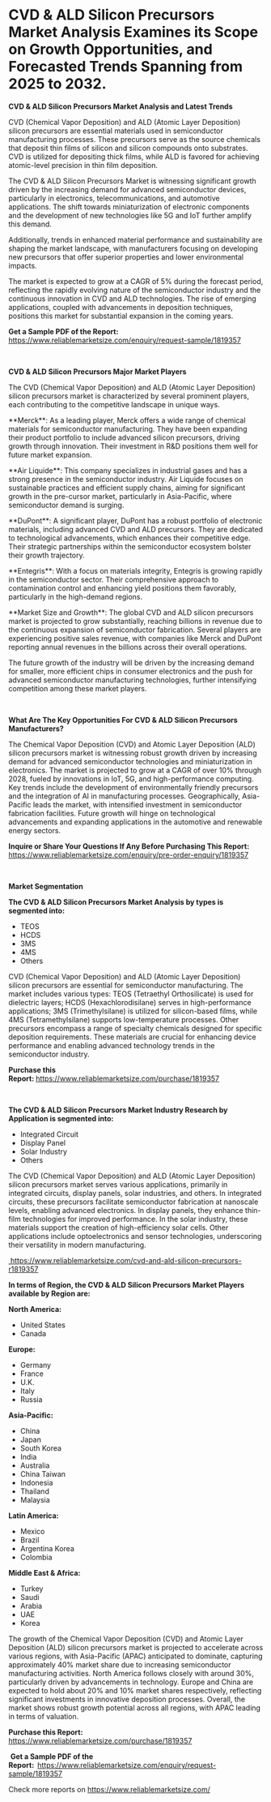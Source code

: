 <p><h1>CVD & ALD Silicon Precursors Market Analysis Examines its Scope on Growth Opportunities, and Forecasted Trends Spanning from 2025 to 2032.</h1></p><p><strong>CVD & ALD Silicon Precursors Market Analysis and Latest Trends</strong></p>
<p><p>CVD (Chemical Vapor Deposition) and ALD (Atomic Layer Deposition) silicon precursors are essential materials used in semiconductor manufacturing processes. These precursors serve as the source chemicals that deposit thin films of silicon and silicon compounds onto substrates. CVD is utilized for depositing thick films, while ALD is favored for achieving atomic-level precision in thin film deposition.</p><p>The CVD & ALD Silicon Precursors Market is witnessing significant growth driven by the increasing demand for advanced semiconductor devices, particularly in electronics, telecommunications, and automotive applications. The shift towards miniaturization of electronic components and the development of new technologies like 5G and IoT further amplify this demand. </p><p>Additionally, trends in enhanced material performance and sustainability are shaping the market landscape, with manufacturers focusing on developing new precursors that offer superior properties and lower environmental impacts. </p><p>The market is expected to grow at a CAGR of 5% during the forecast period, reflecting the rapidly evolving nature of the semiconductor industry and the continuous innovation in CVD and ALD technologies. The rise of emerging applications, coupled with advancements in deposition techniques, positions this market for substantial expansion in the coming years.</p></p>
<p><strong>Get a Sample PDF of the Report:&nbsp;</strong> <a href="https://www.reliablemarketsize.com/enquiry/request-sample/1819357?utm_campaign=3172&utm_medium=2&utm_source=Github&utm_content=ia&utm_term=06042025&utm_id=cvd-ald-silicon-precursors">https://www.reliablemarketsize.com/enquiry/request-sample/1819357</a></p>
<p>&nbsp;</p>
<p><strong>CVD & ALD Silicon Precursors Major Market Players</strong></p>
<p><p>The CVD (Chemical Vapor Deposition) and ALD (Atomic Layer Deposition) silicon precursors market is characterized by several prominent players, each contributing to the competitive landscape in unique ways. </p><p>**Merck**: As a leading player, Merck offers a wide range of chemical materials for semiconductor manufacturing. They have been expanding their product portfolio to include advanced silicon precursors, driving growth through innovation. Their investment in R&D positions them well for future market expansion.</p><p>**Air Liquide**: This company specializes in industrial gases and has a strong presence in the semiconductor industry. Air Liquide focuses on sustainable practices and efficient supply chains, aiming for significant growth in the pre-cursor market, particularly in Asia-Pacific, where semiconductor demand is surging.</p><p>**DuPont**: A significant player, DuPont has a robust portfolio of electronic materials, including advanced CVD and ALD precursors. They are dedicated to technological advancements, which enhances their competitive edge. Their strategic partnerships within the semiconductor ecosystem bolster their growth trajectory.</p><p>**Entegris**: With a focus on materials integrity, Entegris is growing rapidly in the semiconductor sector. Their comprehensive approach to contamination control and enhancing yield positions them favorably, particularly in the high-demand regions.</p><p>**Market Size and Growth**: The global CVD and ALD silicon precursors market is projected to grow substantially, reaching billions in revenue due to the continuous expansion of semiconductor fabrication. Several players are experiencing positive sales revenue, with companies like Merck and DuPont reporting annual revenues in the billions across their overall operations. </p><p>The future growth of the industry will be driven by the increasing demand for smaller, more efficient chips in consumer electronics and the push for advanced semiconductor manufacturing technologies, further intensifying competition among these market players.</p></p>
<p>&nbsp;</p>
<p><strong>What Are The Key Opportunities For CVD & ALD Silicon Precursors Manufacturers?</strong></p>
<p><p>The Chemical Vapor Deposition (CVD) and Atomic Layer Deposition (ALD) silicon precursors market is witnessing robust growth driven by increasing demand for advanced semiconductor technologies and miniaturization in electronics. The market is projected to grow at a CAGR of over 10% through 2028, fueled by innovations in IoT, 5G, and high-performance computing. Key trends include the development of environmentally friendly precursors and the integration of AI in manufacturing processes. Geographically, Asia-Pacific leads the market, with intensified investment in semiconductor fabrication facilities. Future growth will hinge on technological advancements and expanding applications in the automotive and renewable energy sectors.</p></p>
<p><strong>Inquire or Share Your Questions If Any Before Purchasing This Report:</strong> <a href="https://www.reliablemarketsize.com/enquiry/pre-order-enquiry/1819357?utm_campaign=3172&utm_medium=2&utm_source=Github&utm_content=ia&utm_term=06042025&utm_id=cvd-ald-silicon-precursors">https://www.reliablemarketsize.com/enquiry/pre-order-enquiry/1819357</a></p>
<p>&nbsp;</p>
<p><strong>Market Segmentation</strong></p>
<p><strong>The CVD & ALD Silicon Precursors Market Analysis by types is segmented into:</strong></p>
<p><ul><li>TEOS</li><li>HCDS</li><li>3MS</li><li>4MS</li><li>Others</li></ul></p>
<p><p>CVD (Chemical Vapor Deposition) and ALD (Atomic Layer Deposition) silicon precursors are essential for semiconductor manufacturing. The market includes various types: TEOS (Tetraethyl Orthosilicate) is used for dielectric layers; HCDS (Hexachlorodisilane) serves in high-performance applications; 3MS (Trimethylsilane) is utilized for silicon-based films, while 4MS (Tetramethylsilane) supports low-temperature processes. Other precursors encompass a range of specialty chemicals designed for specific deposition requirements. These materials are crucial for enhancing device performance and enabling advanced technology trends in the semiconductor industry.</p></p>
<p><strong>Purchase this Report:&nbsp;</strong><a href="https://www.reliablemarketsize.com/purchase/1819357?utm_campaign=3172&utm_medium=2&utm_source=Github&utm_content=ia&utm_term=06042025&utm_id=cvd-ald-silicon-precursors">https://www.reliablemarketsize.com/purchase/1819357</a></p>
<p>&nbsp;</p>
<p><strong>The CVD & ALD Silicon Precursors Market Industry Research by Application is segmented into:</strong></p>
<p><ul><li>Integrated Circuit</li><li>Display Panel</li><li>Solar Industry</li><li>Others</li></ul></p>
<p><p>The CVD (Chemical Vapor Deposition) and ALD (Atomic Layer Deposition) silicon precursors market serves various applications, primarily in integrated circuits, display panels, solar industries, and others. In integrated circuits, these precursors facilitate semiconductor fabrication at nanoscale levels, enabling advanced electronics. In display panels, they enhance thin-film technologies for improved performance. In the solar industry, these materials support the creation of high-efficiency solar cells. Other applications include optoelectronics and sensor technologies, underscoring their versatility in modern manufacturing.</p></p>
<p><a href="https://www.reliablemarketsize.com/cvd-and-ald-silicon-precursors-r1819357?utm_campaign=3172&utm_medium=2&utm_source=Github&utm_content=ia&utm_term=06042025&utm_id=cvd-ald-silicon-precursors">&nbsp;https://www.reliablemarketsize.com/cvd-and-ald-silicon-precursors-r1819357</a></p>
<p><strong>In terms of Region, the CVD & ALD Silicon Precursors Market Players available by Region are:</strong></p>
<p>
    <p> <strong> North America: </strong>
        <ul>
            <li>United States</li>
            <li>Canada</li>
        </ul>
        </p> 
    <p> <strong> Europe: </strong>
        <ul>
            <li>Germany</li>
            <li>France</li>
            <li>U.K.</li>
            <li>Italy</li>
            <li>Russia</li>
        </ul>
        </p> 
    <p> <strong> Asia-Pacific: </strong>
        <ul>
            <li>China</li>
            <li>Japan</li>
            <li>South Korea</li>
            <li>India</li>
            <li>Australia</li>
            <li>China Taiwan</li>
            <li>Indonesia</li>
            <li>Thailand</li>
            <li>Malaysia</li>
        </ul>
        </p> 
    <p> <strong> Latin America: </strong>
        <ul>
            <li>Mexico</li>
            <li>Brazil</li>
            <li>Argentina Korea</li>
            <li>Colombia</li>
        </ul>
        </p> 
    <p> <strong> Middle East & Africa: </strong>
        <ul>
            <li>Turkey</li>
            <li>Saudi</li>
            <li>Arabia</li>
            <li>UAE</li>
            <li>Korea</li>
        </ul>
    </p>
    </p>
<p><p>The growth of the Chemical Vapor Deposition (CVD) and Atomic Layer Deposition (ALD) silicon precursors market is projected to accelerate across various regions, with Asia-Pacific (APAC) anticipated to dominate, capturing approximately 40% market share due to increasing semiconductor manufacturing activities. North America follows closely with around 30%, particularly driven by advancements in technology. Europe and China are expected to hold about 20% and 10% market shares respectively, reflecting significant investments in innovative deposition processes. Overall, the market shows robust growth potential across all regions, with APAC leading in terms of valuation.</p></p>
<p><strong>Purchase this Report: </strong><a href="https://www.reliablemarketsize.com/purchase/1819357?utm_campaign=3172&utm_medium=2&utm_source=Github&utm_content=ia&utm_term=06042025&utm_id=cvd-ald-silicon-precursors">https://www.reliablemarketsize.com/purchase/1819357</a></p>
<p>&nbsp;<strong>Get a Sample PDF of the Report:&nbsp;&nbsp;</strong><a href="https://www.reliablemarketsize.com/enquiry/request-sample/1819357?utm_campaign=3172&utm_medium=2&utm_source=Github&utm_content=ia&utm_term=06042025&utm_id=cvd-ald-silicon-precursors">https://www.reliablemarketsize.com/enquiry/request-sample/1819357</a></p>
<p><strong></strong></p>
<p>Check more reports on <a href="https://www.reliablemarketsize.com/?utm_campaign=3172&utm_medium=2&utm_source=Github&utm_content=ia&utm_term=06042025&utm_id=cvd-ald-silicon-precursors">https://www.reliablemarketsize.com/</a></p>
